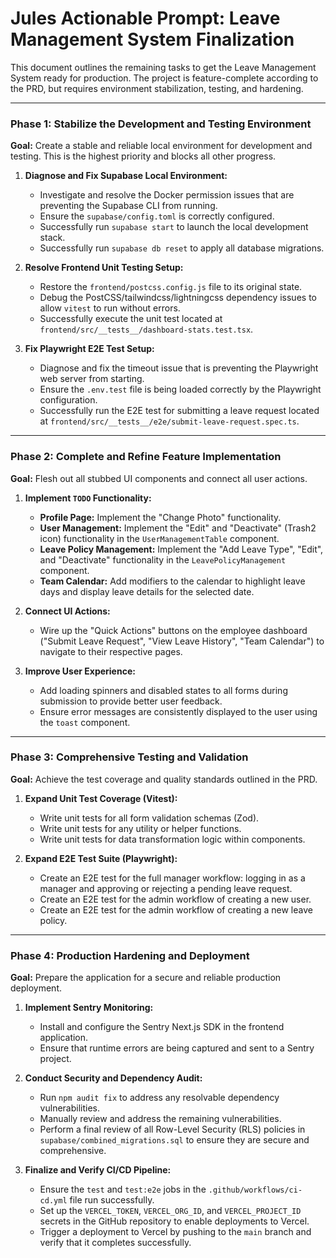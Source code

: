 # Jules Actionable Prompt: Leave Management System Finalization

This document outlines the remaining tasks to get the Leave Management System ready for production. The project is feature-complete according to the PRD, but requires environment stabilization, testing, and hardening.

---

### Phase 1: Stabilize the Development and Testing Environment

**Goal:** Create a stable and reliable local environment for development and testing. This is the highest priority and blocks all other progress.

1.  **Diagnose and Fix Supabase Local Environment:**
    *   Investigate and resolve the Docker permission issues that are preventing the Supabase CLI from running.
    *   Ensure the `supabase/config.toml` is correctly configured.
    *   Successfully run `supabase start` to launch the local development stack.
    *   Successfully run `supabase db reset` to apply all database migrations.

2.  **Resolve Frontend Unit Testing Setup:**
    *   Restore the `frontend/postcss.config.js` file to its original state.
    *   Debug the PostCSS/tailwindcss/lightningcss dependency issues to allow `vitest` to run without errors.
    *   Successfully execute the unit test located at `frontend/src/__tests__/dashboard-stats.test.tsx`.

3.  **Fix Playwright E2E Test Setup:**
    *   Diagnose and fix the timeout issue that is preventing the Playwright web server from starting.
    *   Ensure the `.env.test` file is being loaded correctly by the Playwright configuration.
    *   Successfully run the E2E test for submitting a leave request located at `frontend/src/__tests__/e2e/submit-leave-request.spec.ts`.

---

### Phase 2: Complete and Refine Feature Implementation

**Goal:** Flesh out all stubbed UI components and connect all user actions.

1.  **Implement `TODO` Functionality:**
    *   **Profile Page:** Implement the "Change Photo" functionality.
    *   **User Management:** Implement the "Edit" and "Deactivate" (Trash2 icon) functionality in the `UserManagementTable` component.
    *   **Leave Policy Management:** Implement the "Add Leave Type", "Edit", and "Deactivate" functionality in the `LeavePolicyManagement` component.
    *   **Team Calendar:** Add modifiers to the calendar to highlight leave days and display leave details for the selected date.

2.  **Connect UI Actions:**
    *   Wire up the "Quick Actions" buttons on the employee dashboard ("Submit Leave Request", "View Leave History", "Team Calendar") to navigate to their respective pages.

3.  **Improve User Experience:**
    *   Add loading spinners and disabled states to all forms during submission to provide better user feedback.
    *   Ensure error messages are consistently displayed to the user using the `toast` component.

---

### Phase 3: Comprehensive Testing and Validation

**Goal:** Achieve the test coverage and quality standards outlined in the PRD.

1.  **Expand Unit Test Coverage (Vitest):**
    *   Write unit tests for all form validation schemas (Zod).
    *   Write unit tests for any utility or helper functions.
    *   Write unit tests for data transformation logic within components.

2.  **Expand E2E Test Suite (Playwright):**
    *   Create an E2E test for the full manager workflow: logging in as a manager and approving or rejecting a pending leave request.
    *   Create an E2E test for the admin workflow of creating a new user.
    *   Create an E2E test for the admin workflow of creating a new leave policy.

---

### Phase 4: Production Hardening and Deployment

**Goal:** Prepare the application for a secure and reliable production deployment.

1.  **Implement Sentry Monitoring:**
    *   Install and configure the Sentry Next.js SDK in the frontend application.
    *   Ensure that runtime errors are being captured and sent to a Sentry project.

2.  **Conduct Security and Dependency Audit:**
    *   Run `npm audit fix` to address any resolvable dependency vulnerabilities.
    *   Manually review and address the remaining vulnerabilities.
    *   Perform a final review of all Row-Level Security (RLS) policies in `supabase/combined_migrations.sql` to ensure they are secure and comprehensive.

3.  **Finalize and Verify CI/CD Pipeline:**
    *   Ensure the `test` and `test:e2e` jobs in the `.github/workflows/ci-cd.yml` file run successfully.
    *   Set up the `VERCEL_TOKEN`, `VERCEL_ORG_ID`, and `VERCEL_PROJECT_ID` secrets in the GitHub repository to enable deployments to Vercel.
    *   Trigger a deployment to Vercel by pushing to the `main` branch and verify that it completes successfully.
